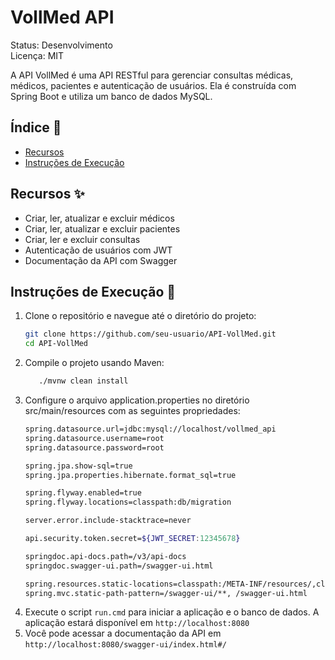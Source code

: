 # VollMed API

Status: Desenvolvimento  
Licença: MIT  

A API VollMed é uma API RESTful para gerenciar consultas médicas, médicos, pacientes e autenticação de usuários. Ela é construída com Spring Boot e utiliza um banco de dados MySQL.

## Índice 📖
- [Recursos](#recursos-✨)
- [Instruções de Execução](#instruções-de-execução-🚀)

## Recursos ✨
- Criar, ler, atualizar e excluir médicos
- Criar, ler, atualizar e excluir pacientes
- Criar, ler e excluir consultas
- Autenticação de usuários com JWT
- Documentação da API com Swagger

## Instruções de Execução 🚀

1. Clone o repositório e navegue até o diretório do projeto:
   ```sh
   git clone https://github.com/seu-usuario/API-VollMed.git
   cd API-VollMed
2. Compile o projeto usando Maven:
   ```sh
      ./mvnw clean install
3. Configure o arquivo application.properties no diretório src/main/resources com as seguintes propriedades:
   ```sh
   spring.datasource.url=jdbc:mysql://localhost/vollmed_api
   spring.datasource.username=root
   spring.datasource.password=root

   spring.jpa.show-sql=true
   spring.jpa.properties.hibernate.format_sql=true

   spring.flyway.enabled=true
   spring.flyway.locations=classpath:db/migration

   server.error.include-stacktrace=never

   api.security.token.secret=${JWT_SECRET:12345678}

   springdoc.api-docs.path=/v3/api-docs
   springdoc.swagger-ui.path=/swagger-ui.html

   spring.resources.static-locations=classpath:/META-INF/resources/,classpath:/resources/,classpath:/static/,classpath:/public/
   spring.mvc.static-path-pattern=/swagger-ui/**, /swagger-ui.html
4. Execute o script ``run.cmd`` para iniciar a aplicação e o banco de dados. A aplicação estará disponível em ``http://localhost:8080``
5. Você pode acessar a documentação da API em ``http://localhost:8080/swagger-ui/index.html#/``

